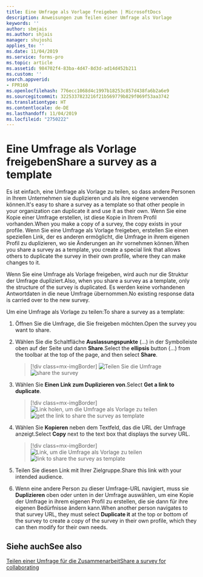 ```yaml
---
title: Eine Umfrage als Vorlage freigeben | MicrosoftDocs
description: Anweisungen zum Teilen einer Umfrage als Vorlage
keywords: ''
author: sbmjais
ms.author: shjais
manager: shujoshi
applies_to: ''
ms.date: 11/04/2019
ms.service: forms-pro
ms.topic: article
ms.assetid: 984702f4-83ba-4d47-8d3d-ad14d452b211
ms.custom: ''
search.appverid:
- FPR160
ms.openlocfilehash: 776ecc1068d4c1997b18253c857d438fa6b2a6e9
ms.sourcegitcommit: 3225337823216f21b569779b829f069f53aa3742
ms.translationtype: HT
ms.contentlocale: de-DE
ms.lasthandoff: 11/04/2019
ms.locfileid: "2750222"
---
```

# <a name="share-a-survey-as-a-template"></a><span data-ttu-id="40d2f-103">Eine Umfrage als Vorlage freigeben</span><span class="sxs-lookup"><span data-stu-id="40d2f-103">Share a survey as a template</span></span>

<span data-ttu-id="40d2f-104">Es ist einfach, eine Umfrage als Vorlage zu teilen, so dass andere Personen in Ihrem Unternehmen sie duplizieren und als ihre eigene verwenden können.</span><span class="sxs-lookup"><span data-stu-id="40d2f-104">It's easy to share a survey as a template so that other people in your organization can duplicate it and use it as their own.</span></span> <span data-ttu-id="40d2f-105">Wenn Sie eine Kopie einer Umfrage erstellen, ist diese Kopie in Ihrem Profil vorhanden.</span><span class="sxs-lookup"><span data-stu-id="40d2f-105">When you make a copy of a survey, the copy exists in your profile.</span></span> <span data-ttu-id="40d2f-106">Wenn Sie eine Umfrage als Vorlage freigeben, erstellen Sie einen speziellen Link, der es anderen ermöglicht, die Umfrage in ihrem eigenen Profil zu duplizieren, wo sie Änderungen an ihr vornehmen können.</span><span class="sxs-lookup"><span data-stu-id="40d2f-106">When you share a survey as a template, you create a special link that allows others to duplicate the survey in their own profile, where they can make changes to it.</span></span> 

<span data-ttu-id="40d2f-107">Wenn Sie eine Umfrage als Vorlage freigeben, wird auch nur die Struktur der Umfrage dupliziert.</span><span class="sxs-lookup"><span data-stu-id="40d2f-107">Also, when you share a survey as a template, only the structure of the survey is duplicated.</span></span> <span data-ttu-id="40d2f-108">Es werden keine vorhandenen Antwortdaten in die neue Umfrage übernommen.</span><span class="sxs-lookup"><span data-stu-id="40d2f-108">No existing response data is carried over to the new survey.</span></span> 

<span data-ttu-id="40d2f-109">Um eine Umfrage als Vorlage zu teilen:</span><span class="sxs-lookup"><span data-stu-id="40d2f-109">To share a survey as a template:</span></span>

1.  <span data-ttu-id="40d2f-110">Öffnen Sie die Umfrage, die Sie freigeben möchten.</span><span class="sxs-lookup"><span data-stu-id="40d2f-110">Open the survey you want to share.</span></span>

2. <span data-ttu-id="40d2f-111">Wählen Sie die Schaltfläche **Auslassungspunkte** (...) in der Symbolleiste oben auf der Seite und dann **Share**.</span><span class="sxs-lookup"><span data-stu-id="40d2f-111">Select the **ellipsis** button (…) from the toolbar at the top of the page, and then select **Share**.</span></span>

    > [!div class=mx-imgBorder]
    > <span data-ttu-id="40d2f-112">![Teilen Sie die Umfrage ](media/share-survey.png "Umfrage teilen")</span><span class="sxs-lookup"><span data-stu-id="40d2f-112">![share the survey](media/share-survey.png "Share the survey")</span></span>

3.  <span data-ttu-id="40d2f-113">Wählen Sie **Einen Link zum Duplizieren von**.</span><span class="sxs-lookup"><span data-stu-id="40d2f-113">Select **Get a link to duplicate**.</span></span>

    > [!div class=mx-imgBorder]
    > <span data-ttu-id="40d2f-114">![Link holen, um die Umfrage als Vorlage zu teilen](media/get-survey-duplicate-link.png "Holen Sie sich den Link, um die Umfrage als Vorlage zu teilen")</span><span class="sxs-lookup"><span data-stu-id="40d2f-114">![get the link to share the survey as template](media/get-survey-duplicate-link.png "Get the link to share the survey as template")</span></span>  

4.  <span data-ttu-id="40d2f-115">Wählen Sie **Kopieren** neben dem Textfeld, das die URL der Umfrage anzeigt.</span><span class="sxs-lookup"><span data-stu-id="40d2f-115">Select **Copy** next to the text box that displays the survey URL.</span></span>

    > [!div class=mx-imgBorder]
    > <span data-ttu-id="40d2f-116">![Link, um die Umfrage als Vorlage zu teilen](media/survey-duplicate-link.png "Link zur Freigabe der Umfrage als Vorlage")</span><span class="sxs-lookup"><span data-stu-id="40d2f-116">![link to share the survey as template](media/survey-duplicate-link.png "Link to share the survey as template")</span></span>  

5.  <span data-ttu-id="40d2f-117">Teilen Sie diesen Link mit Ihrer Zielgruppe.</span><span class="sxs-lookup"><span data-stu-id="40d2f-117">Share this link with your intended audience.</span></span>

6.  <span data-ttu-id="40d2f-118">Wenn eine andere Person zu dieser Umfrage-URL navigiert, muss sie **Duplizieren** oben oder unten in der Umfrage auswählen, um eine Kopie der Umfrage in ihrem eigenen Profil zu erstellen, die sie dann für ihre eigenen Bedürfnisse ändern kann.</span><span class="sxs-lookup"><span data-stu-id="40d2f-118">When another person navigates to that survey URL, they must select **Duplicate it** at the top or bottom of the survey to create a copy of the survey in their own profile, which they can then modify for their own needs.</span></span>

## <a name="see-also"></a><span data-ttu-id="40d2f-119">Siehe auch</span><span class="sxs-lookup"><span data-stu-id="40d2f-119">See also</span></span>

[<span data-ttu-id="40d2f-120">Teilen einer Umfrage für die Zusammenarbeit</span><span class="sxs-lookup"><span data-stu-id="40d2f-120">Share a survey for collaborating</span></span>](share-survey-collaborate.md)
